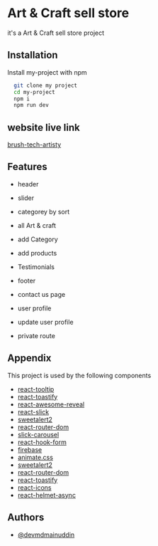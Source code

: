 
# Art & Craft sell store

it's a Art & Craft sell store project


## Installation

Install my-project with npm

```bash
  git clone my project
  cd my-project
  npm i
  npm run dev
```
    
## website live link 



[brush-tech-artisty](https://brush-tech-artisty.web.app/)


## Features

- header 
- slider
- categorey by sort
- all Art & craft  
- add Category 
- add products

- Testimonials
- footer
- contact us page
- user profile
- update user profile
- private route

## Appendix

This project is used by the following components 
- [react-tooltip](https://www.npmjs.com/package/react-tooltip)
- [react-toastify](https://www.npmjs.com/package/react-toastify)
- [react-awesome-reveal ](https://www.npmjs.com/package/react-awesome-reveal#attention-seekers)
- [react-slick](https://react-slick.neostack.com/)
- [sweetalert2](https://sweetalert2.github.io/)
- [react-router-dom](https://reactrouter.com/en/main)
- [slick-carousel](https://swiperjs.com/)
- [react-hook-form](https://react-hook-form.com/)
- [firebase ](https://firebase.google.com/)
- [animate.css](https://animate.style/)
- [sweetalert2](https://react-icons.github.io/react-icons/)
- [react-router-dom](https://reactrouter.com/en/main) 
- [react-toastify](https://www.npmjs.com/package/react-toastify)
- [react-icons](https://react-icons.github.io/react-icons/)
- [react-helmet-async]()



## Authors

- [@devmdmainuddin](https://github.com/Devmdmainuddin)
